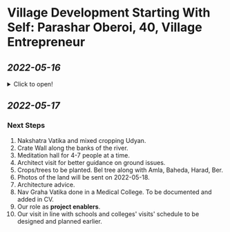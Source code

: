 # Village Development Starting With Self: Parashar Oberoi, 40, Village Entrepreneur

## _2022-05-16_ 
<details markdown='1'><summary>Click to open!</summary>

### Vision
1. Development of village with villagers. 
 2. We have plenty of resources. 
 3. Reverse Migration. 
 4. Jobs for people. Open ended question. Needs more planning. 
 5. LESS IS MORE philosophy of villages.
 6. Tractor usage. 
 7. Paallavi river. Renuka Ji Dam. Proper irrigation for local farmers. 
 8.  Subhash Palekar Zero Budget Natural Farming. 
 9. Immediate focus is PERSONAL DEVELOPMENT. 
      - Gaushala 
      - Main Palan 
      - Krishi 
      - Working on own. No brother. No partnership. 
10. No loans taken. 

### Mission
1. Gurukul
2. Mandir (Shiva Linga Idol and Rick above it) 
3. Gaushala
4. Gram Udyog
5. Bagicha
6. Maun palan 
7. Sharma Industries
8. Cow urine and cow dung products
9. Natural Farming
10. Food Processing Plant

### Oberoi Industries

#### Plan
Registered decades ago. Two rooms. Winter already there. Havana happen. Mandir also established. Online presence. Google map.  Narmadeshwar Mahadeva Temple. Shiv Parivar. Photos will be sent. Not in immediate focus. Gram Udyog. 

1) Pathar ki ShivLing. 
2) Moorti Sthapit. 

Mandir Development. 150 metres away. This is correct as per Vaastu. Shadow of temple should not fall on any house. Technological and astrological point. 

Shiva Linga to be removed from there and should be replaced. Father needs to approve. Father will approve when there are resources. 

Two-Four people can sit on that rock for meditation. 

</details>

## _2022-05-17_

### Next Steps
1. Nakshatra Vatika and mixed cropping Udyan.
2. Crate Wall along the banks of the river.
3. Meditation hall for 4-7 people at a time. 
4. Architect visit for better guidance on ground issues. 
5. Crops/trees to be planted. Bel tree along with Amla, Baheda, Harad, Ber. 
6. Photos of the land will be sent on 2022-05-18. 
7. Architecture advice. 
8. Nav Graha Vatika done in a Medical College. To be documented and added in CV. 
9. Our role as **project enablers**. 
10. Our visit in line with schools and colleges' visits' schedule to be designed and planned earlier. 





